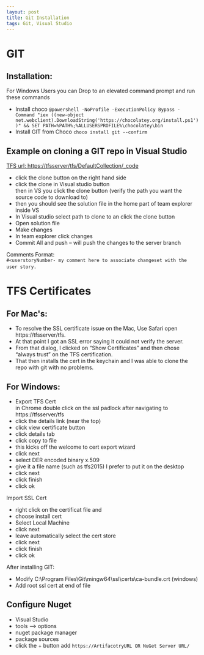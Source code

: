 ```yaml
---
layout: post
title: Git Installation
tags: Git, Visual Studio
---
```

# GIT
##	Installation:
For Windows Users you can Drop to an elevated command prompt and run these commands

- Install choco 
`@powershell -NoProfile -ExecutionPolicy Bypass -Command "iex ((new-object net.webclient).DownloadString('https://chocolatey.org/install.ps1'))" && SET PATH=%PATH%;%ALLUSERSPROFILE%\chocolatey\bin`
- Install GIT from Choco `choco install git --confirm`

## Example on cloning a GIT repo in Visual Studio
[TFS url: https://tfsserver/tfs/DefaultCollection/_code](https://tfsserver/tfs/DefaultCollection/_code "tfs")

- click the clone button on the right hand side  
- click the clone in Visual studio button  
then in VS you click the clone button (verify the path you want the source code to download to)  
- then you should see the solution file in the home part of team explorer inside VS  
- In Visual studio select path to clone to an click the clone button  
- Open solution file  
- Make changes  
- In team explorer click changes  
- Commit All and push – will push the changes to the server branch

Comments Format:  
`#<userstoryNumber- my comment here to associate changeset with the user story. `
 
# TFS Certificates 
## For Mac's:
- To resolve the SSL certificate issue on the Mac, Use Safari open https://tfsserver/tfs.  
- At that point I got an SSL error saying it could not verify the server.  
- From that dialog, I clicked on “Show Certificates” and then chose “always trust” on the TFS certification.   
- That then installs the cert in the keychain and I was able to clone the repo with git with no problems.  

## For Windows:
- Export TFS Cert  
in Chrome double click on the ssl padlock after navigating to https://tfsserver/tfs  
- click the details link (near the top)  
- click view certificate button  
- click details tab  
- click copy to file  
- this kicks off the welcome to cert export wizard  
- click next  
- select DER encoded binary x.509   
- give it a file name (such as tfs2015) I prefer to put it on the desktop  
- click next 
- click finish  
- click ok  

Import SSL Cert  
- right click on the certificat file and   
- choose install cert  
- Select Local Machine  
- click next  
- leave automatically select the cert store   
- click next  
- click finish  
- click ok  
	
After installing GIT:  
- Modify C:\Program Files\Git\mingw64\ssl\certs\ca-bundle.crt (windows)  
- Add root ssl cert at end of file  
	
## Configure Nuget
- Visual Studio
- tools --> options
- nuget package manager
- package sources
- click the + button add 
`https://ArtifacotryURL OR NuGet Server URL/`
